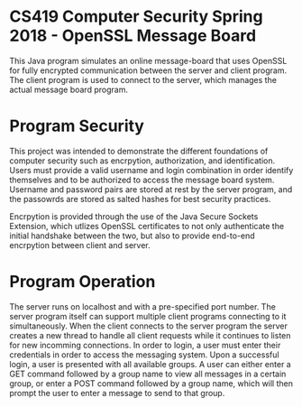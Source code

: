 # CS419 Computer Security Spring 2018 - OpenSSL Message Board
This Java program simulates an online message-board that uses OpenSSL for fully encrypted communication between the server and client program. The client program is used to connect to the server, which manages the actual message board program.

# Program Security
This project was intended to demonstrate the different foundations of computer security such as encrpytion, authorization, and identification. Users must provide a valid username and login combination in order identify themselves and to be authorized to access the message board system. Username and password pairs are stored at rest by the server program, and the passowrds are stored as salted hashes for best security practices. 

Encrpytion is provided through the use of the Java Secure Sockets Extension, which utlizes OpenSSL certificates to not only authenticate the initial handshake between the two, but also to provide end-to-end encrpytion between client and server.

# Program Operation
The server runs on localhost and with a pre-specified port number. The server program itself can support multiple client programs connecting to it simultaneously. When the client connects to the server program the server creates a new thread to handle all client requests while it continues to listen for new incomming connections. In order to login, a user must enter their credentials in order to access the messaging system. Upon a successful login, a user is presented with all available groups. A user can either enter a GET command followed by a group name to view all messages in a certain group, or enter a POST command followed by a group name, which will then prompt the user to enter a message to send to that group.
